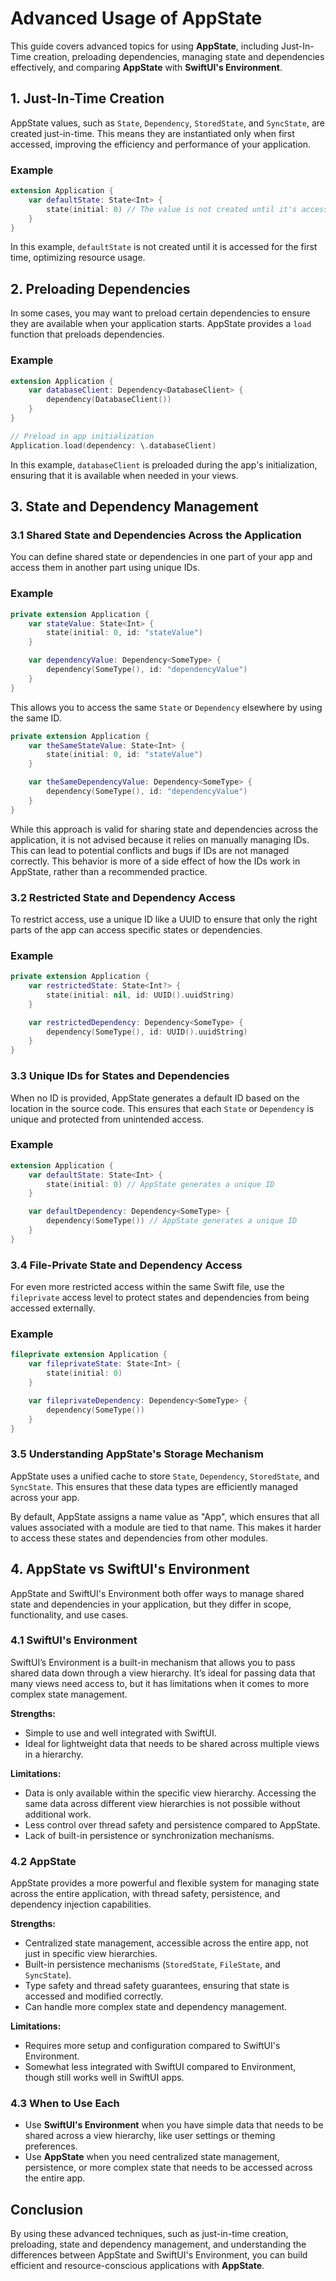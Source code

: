 
# Advanced Usage of AppState

This guide covers advanced topics for using **AppState**, including Just-In-Time creation, preloading dependencies, managing state and dependencies effectively, and comparing **AppState** with **SwiftUI's Environment**.

## 1. Just-In-Time Creation

AppState values, such as `State`, `Dependency`, `StoredState`, and `SyncState`, are created just-in-time. This means they are instantiated only when first accessed, improving the efficiency and performance of your application.

### Example

```swift
extension Application {
    var defaultState: State<Int> {
        state(initial: 0) // The value is not created until it's accessed
    }
}
```

In this example, `defaultState` is not created until it is accessed for the first time, optimizing resource usage.

## 2. Preloading Dependencies

In some cases, you may want to preload certain dependencies to ensure they are available when your application starts. AppState provides a `load` function that preloads dependencies.

### Example

```swift
extension Application {
    var databaseClient: Dependency<DatabaseClient> {
        dependency(DatabaseClient())
    }
}

// Preload in app initialization
Application.load(dependency: \.databaseClient)
```

In this example, `databaseClient` is preloaded during the app's initialization, ensuring that it is available when needed in your views.

## 3. State and Dependency Management

### 3.1 Shared State and Dependencies Across the Application

You can define shared state or dependencies in one part of your app and access them in another part using unique IDs.

### Example

```swift
private extension Application {
    var stateValue: State<Int> {
        state(initial: 0, id: "stateValue")
    }

    var dependencyValue: Dependency<SomeType> {
        dependency(SomeType(), id: "dependencyValue")
    }
}
```

This allows you to access the same `State` or `Dependency` elsewhere by using the same ID.

```swift
private extension Application {
    var theSameStateValue: State<Int> {
        state(initial: 0, id: "stateValue")
    }

    var theSameDependencyValue: Dependency<SomeType> {
        dependency(SomeType(), id: "dependencyValue")
    }
}
```

While this approach is valid for sharing state and dependencies across the application, it is not advised because it relies on manually managing IDs. This can lead to potential conflicts and bugs if IDs are not managed correctly. This behavior is more of a side effect of how the IDs work in AppState, rather than a recommended practice.

### 3.2 Restricted State and Dependency Access

To restrict access, use a unique ID like a UUID to ensure that only the right parts of the app can access specific states or dependencies.

### Example

```swift
private extension Application {
    var restrictedState: State<Int?> {
        state(initial: nil, id: UUID().uuidString)
    }

    var restrictedDependency: Dependency<SomeType> {
        dependency(SomeType(), id: UUID().uuidString)
    }
}
```

### 3.3 Unique IDs for States and Dependencies

When no ID is provided, AppState generates a default ID based on the location in the source code. This ensures that each `State` or `Dependency` is unique and protected from unintended access.

### Example

```swift
extension Application {
    var defaultState: State<Int> {
        state(initial: 0) // AppState generates a unique ID
    }

    var defaultDependency: Dependency<SomeType> {
        dependency(SomeType()) // AppState generates a unique ID
    }
}
```

### 3.4 File-Private State and Dependency Access

For even more restricted access within the same Swift file, use the `fileprivate` access level to protect states and dependencies from being accessed externally.

### Example

```swift
fileprivate extension Application {
    var fileprivateState: State<Int> {
        state(initial: 0)
    }

    var fileprivateDependency: Dependency<SomeType> {
        dependency(SomeType())
    }
}
```

### 3.5 Understanding AppState's Storage Mechanism

AppState uses a unified cache to store `State`, `Dependency`, `StoredState`, and `SyncState`. This ensures that these data types are efficiently managed across your app.

By default, AppState assigns a name value as "App", which ensures that all values associated with a module are tied to that name. This makes it harder to access these states and dependencies from other modules.

## 4. AppState vs SwiftUI's Environment

AppState and SwiftUI's Environment both offer ways to manage shared state and dependencies in your application, but they differ in scope, functionality, and use cases.

### 4.1 SwiftUI's Environment

SwiftUI’s Environment is a built-in mechanism that allows you to pass shared data down through a view hierarchy. It’s ideal for passing data that many views need access to, but it has limitations when it comes to more complex state management.

**Strengths:**
- Simple to use and well integrated with SwiftUI.
- Ideal for lightweight data that needs to be shared across multiple views in a hierarchy.

**Limitations:**
- Data is only available within the specific view hierarchy. Accessing the same data across different view hierarchies is not possible without additional work.
- Less control over thread safety and persistence compared to AppState.
- Lack of built-in persistence or synchronization mechanisms.

### 4.2 AppState

AppState provides a more powerful and flexible system for managing state across the entire application, with thread safety, persistence, and dependency injection capabilities.

**Strengths:**
- Centralized state management, accessible across the entire app, not just in specific view hierarchies.
- Built-in persistence mechanisms (`StoredState`, `FileState`, and `SyncState`).
- Type safety and thread safety guarantees, ensuring that state is accessed and modified correctly.
- Can handle more complex state and dependency management.

**Limitations:**
- Requires more setup and configuration compared to SwiftUI's Environment.
- Somewhat less integrated with SwiftUI compared to Environment, though still works well in SwiftUI apps.

### 4.3 When to Use Each

- Use **SwiftUI's Environment** when you have simple data that needs to be shared across a view hierarchy, like user settings or theming preferences.
- Use **AppState** when you need centralized state management, persistence, or more complex state that needs to be accessed across the entire app.

## Conclusion

By using these advanced techniques, such as just-in-time creation, preloading, state and dependency management, and understanding the differences between AppState and SwiftUI's Environment, you can build efficient and resource-conscious applications with **AppState**.

